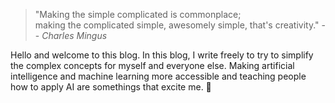 >"Making the simple complicated is commonplace;  
> making the complicated simple, awesomely simple, that's creativity." 
> -- <cite>*Charles Mingus* </cite>

Hello and welcome to this blog. In this blog, I write freely to try to simplify the complex concepts for myself and everyone else. Making artificial intelligence and machine learning more accessible and teaching people how to apply AI are somethings that excite me. 💌
